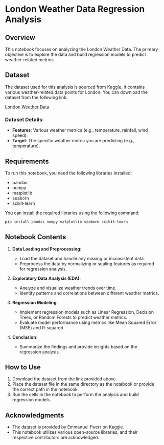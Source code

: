 # London Weather Data Regression Analysis

## Overview

This notebook focuses on analyzing the London Weather Data. The primary objective is to explore the data and build regression models to predict weather-related metrics.

## Dataset

The dataset used for this analysis is sourced from Kaggle. It contains various weather-related data points for London. You can download the dataset from the following link:

[London Weather Data](https://www.kaggle.com/datasets/emmanuelfwerr/london-weather-data)

### Dataset Details:

- **Features**: Various weather metrics (e.g., temperature, rainfall, wind speed).
- **Target**: The specific weather metric you are predicting (e.g., temperature).

## Requirements

To run this notebook, you need the following libraries installed:

- pandas
- numpy
- matplotlib
- seaborn
- scikit-learn

You can install the required libraries using the following command:

```bash
pip install pandas numpy matplotlib seaborn scikit-learn
```

## Notebook Contents

1. **Data Loading and Preprocessing**:
   - Load the dataset and handle any missing or inconsistent data.
   - Preprocess the data by normalizing or scaling features as required for regression analysis.

2. **Exploratory Data Analysis (EDA)**:
   - Analyze and visualize weather trends over time.
   - Identify patterns and correlations between different weather metrics.

3. **Regression Modeling**:
   - Implement regression models such as Linear Regression, Decision Trees, or Random Forests to predict weather metrics.
   - Evaluate model performance using metrics like Mean Squared Error (MSE) and R-squared.

4. **Conclusion**:
   - Summarize the findings and provide insights based on the regression analysis.

## How to Use

1. Download the dataset from the link provided above.
2. Place the dataset file in the same directory as the notebook or provide the correct path in the notebook.
3. Run the cells in the notebook to perform the analysis and build regression models.

## Acknowledgments

- The dataset is provided by Emmanuel Fwerr on Kaggle.
- This notebook utilizes various open-source libraries, and their respective contributors are acknowledged.
